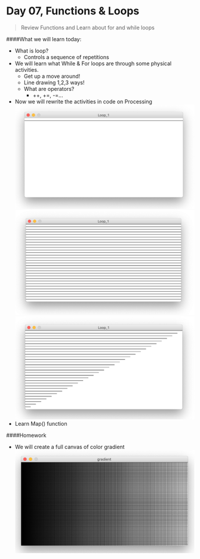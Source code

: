 # Day 07, Functions & Loops

> Review Functions and Learn about for and while loops

####What we will learn today:

- What is loop?
  - Controls a sequence of repetitions
- We will learn what While & For loops are through some physical activities.
  - Get up a move around!
  - Line drawing 1,2,3 ways!
  - What are operators?
    - ++, +=, -=...
- Now we will rewrite the activities in code on Processing
  ![loop1](img/loop1.png)
  ![loop2](img/loop2.png)
  ![loop3](img/loop3.png)
- Learn Map() function

####Homework

- We will create a full canvas of color gradient
  ![example](img/gradient-screenshot.png)
